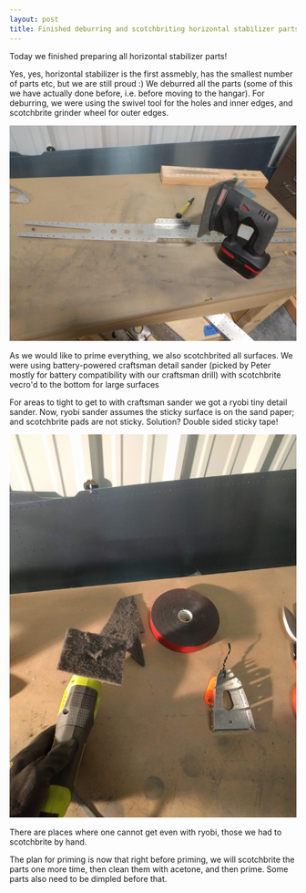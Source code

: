 ```yaml
---
layout: post
title: Finished deburring and scotchbriting horizontal stabilizer parts
---
```


Today we finished preparing all horizontal stabilizer parts! 

Yes, yes, horizontal stabilizer is the first assmebly, has the smallest number of parts etc, but we are still proud :) 
We deburred all the parts (some of this we have actually done before, i.e. before moving to the hangar). 
For deburring, we were using the swivel tool for the holes and inner edges, and scotchbrite grinder wheel for outer edges.

![Crafsman detail sander](/images/IMG_20191009_203000.jpg)

As we would like to prime everything, we also scotchbrited all surfaces.  We were using battery-powered craftsman detail sander (picked by Peter mostly for battery compatibility with our craftsman drill) with scotchbrite vecro'd to the bottom for large surfaces

For areas to tight to get to with craftsman sander we got a ryobi tiny detail sander. Now, ryobi sander assumes the sticky surface is on 
the sand paper; and scotchbrite pads are not sticky. Solution? Double sided sticky tape! 

![ryobi detail sander](/images/IMG_20191012_123414.jpg)

There are places where one cannot get even with ryobi, those we had to scotchbrite by hand. 

The plan for priming is now that right before priming, we will scotchbrite the parts one more time, then clean them with acetone, and then prime.
Some parts also need to be dimpled before that. 
